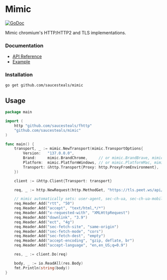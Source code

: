 # Mimic

[![GoDoc](https://godoc.org/github.com/saucesteals/mimic?status.svg)](https://godoc.org/github.com/saucesteals/mimic)

Mimic chromium's HTTP/HTTP2 and TLS implementations.

### Documentation

- [API Reference](https://godoc.org/github.com/saucesteals/mimic)
- [Example](https://github.com/saucesteals/mimic/blob/main/examples/chrome/main.go)

### Installation

```sh
go get github.com/saucesteals/mimic
```

## Usage

```go
package main

import (
	http "github.com/saucesteals/fhttp"
	"github.com/saucesteals/mimic"
)

func main() {
	transport, _ := mimic.NewTransport(mimic.TransportOptions{
		Version:   "137.0.0.0",
		Brand:     mimic.BrandChrome,     // or mimic.BrandBrave, mimic.BrandEdge
		Platform:  mimic.PlatformWindows, // or mimic.PlatformMac, mimic.PlatformLinux
		Transport: &http.Transport{Proxy: http.ProxyFromEnvironment},
	})

	client := &http.Client{Transport: transport}

	req, _ := http.NewRequest(http.MethodGet, "https://tls.peet.ws/api/clean", nil)

	// mimic automatically sets: user-agent, sec-ch-ua, sec-ch-ua-mobile, sec-ch-ua-platform
	req.Header.Add("rtt", "50")
	req.Header.Add("accept", "text/html,*/*")
	req.Header.Add("x-requested-with", "XMLHttpRequest")
	req.Header.Add("downlink", "3.9")
	req.Header.Add("ect", "4g")
	req.Header.Add("sec-fetch-site", "same-origin")
	req.Header.Add("sec-fetch-mode", "cors")
	req.Header.Add("sec-fetch-dest", "empty")
	req.Header.Add("accept-encoding", "gzip, deflate, br")
	req.Header.Add("accept-language", "en,en_US;q=0.9")

	res, _ := client.Do(req)

	body, _ := io.ReadAll(res.Body)
	fmt.Println(string(body))
}
```
